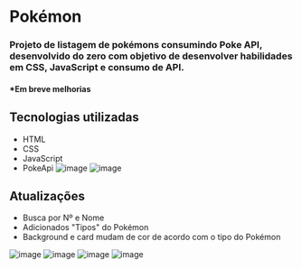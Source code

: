 # Pokémon
### Projeto de listagem de pokémons consumindo Poke API, desenvolvido do zero com objetivo de desenvolver habilidades em CSS, JavaScript e consumo de API.
#### *Em breve melhorias

## Tecnologias utilizadas
- HTML
- CSS
- JavaScript
- PokeApi
![image](https://user-images.githubusercontent.com/23384348/193817346-6a2592f8-b22d-4ae2-842b-54a33a16870a.png)
![image](https://user-images.githubusercontent.com/23384348/194142775-6c3bb6d7-8f3f-4e36-929a-30728673483b.png)

## Atualizações
- Busca por Nº e Nome
- Adicionados "Tipos" do Pokémon
- Background e card mudam de cor de acordo com o tipo do Pokémon

![image](https://user-images.githubusercontent.com/23384348/194585311-823f37f6-ed93-4dc0-a8a7-0c546d4df271.png)
![image](https://user-images.githubusercontent.com/23384348/194585437-b1a608f7-90a1-4b54-9f2a-4cc01a437691.png)
![image](https://user-images.githubusercontent.com/23384348/194585632-6daf7bbd-54a9-4a76-a0ea-c93e44e6a6b7.png)
![image](https://user-images.githubusercontent.com/23384348/194585754-6c7bc932-a135-49d3-a761-e7ecc84f95f0.png)




